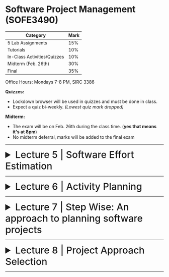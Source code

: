 # Software Project Management (SOFE3490)

| Category                     | Mark   |
|------------------------------|--------|
| 5 Lab Assignments            | 15%    |
| Tutorials                    | 10%    |
| In-Class Activities/Quizzes  | 10%    |
| Midterm (Feb. 26th)          | 30%    |
| Final                        | 35%    |

Office Hours: Mondays 7-8 PM, SIRC 3386


**Quizzes:**
- Lockdown browser will be used in quizzes and must be done in class. 
- Expect a quiz bi-weekly. *(Lowest quiz mark dropped)*

**Midterm:**
- The exam will be on Feb. 26th during the class time. (**yes that means it's at 8pm**)
- No midterm deferral, marks will be added to the final exam

---

<details>
  <summary style="font-size: 30px; font-weight: 500; cursor: pointer;">Lecture 5 | Software Effort Estimation</summary>
  
    
  # Outline:
  - Avoid the dangers of unrealistic estimates.
  - Understand the range of estimating methods that can be used
  - Estimate projects using a bottom-up approach
  - Count the function points and object points for a system
  - Estimate the effort needed to implement software using a procedural programming language
  - Understand the COCOMO approach
  
  # What makes a successful project?
- Delivering
- agreed functionality
- on time
- at the agreed cost
- with the required quality
- Stages:

1. set targets
2. Attempt to achieve targets


**BUT what if the targets are not achievable?**

  # Cost estimation model
- Cost estimation model is used to calculate the effort and schedule of a project.
- Cost estimation models give easy ways for reduce project risks and prepare plan for building the project.
- They are calculated using cost drivers.
- Cost drivers are critical features that have a direct impact on the project.

## Some problems with estimating
- Subjective nature of much of estimating
  - It may be difficult to produce evidence to support your precise target
- Political pressures
  - Managers may wish to reduce estimated costs in order to win support for acceptance of a project proposal
- Changing technologies
  - these bring uncertainties, especially in the early days when there is a ‘learning curve’
- Projects differ
  - Experience on one project may not be applicable to another
  
  
## Source Line of Code Technique (SLOC)
- The SLOC technique is an objective method of estimating or calculating the size of the project.
- The project size helps determine the resources, effort, cost, and duration required to complete the project.
- It is also used to directly calculate the effort to be spent on a project.
- We can use it when the programming language and the technology to be used are predefined.
- This technique includes the calculation of lines of codes (LOC), documentation of pages, inputs, outputs, and components of a software program.

## Exercise 5-1
- Calculate the productivity , SLOC per work month, of each of the projects in the following table, and also for the organization as a whole.
  
-  If the project leaders for projects “a” and “d” had correctly estimated the source number of lines of code (SLOC) and then used the average productivity of the organization to calculate the effort needed to complete the project, how far out would their estimate have been from the actual effort?

![exercise5-1](../static/SPM_5_1_1.png)
![exercise5-1](../static/SPM_5_1_2.png)
![exercise5-1](../static/SPM_5_1_3.png)

# Over and under-estimating
- Parkinson’s Law: ‘Work expands to fill the time available’
- Brook’s Law: putting more people on a late job makes is later!
- An over-estimate is likely to cause project to take longer than it would otherwise (i.e. Introducing and recruiting new people at the middle of the project)
- Weinberg’s Zeroth Law of reliability: ‘a software project that does not have to meet a reliability requirement can meet any other requirement’ (i.e. Under-estimated projects may not make it in time or budget but at least they are in a shorter time)

## An example of bad Estimate
- A project responsible to deliver a system for managing a lending process. It had an original estimation to finish in 9 months. Instead, it finished after 2 years. Clearly, in the eyes of the sponsor, stakeholders and steering committee, it was labeled a disaster. The worst part was that every time the team reported a status they asked only for 1 more month deadline extension. This presented, in their view, a realistic plan to finalize the scope. They worked an average of 12 hours a day, but the end result was a disappointment. The project for the next years became the benchmark of what could be done wrong.

- In another country of the same bank with almost the same project scope, they had an estimation of 3 years. They finished 2 months ahead of time and were praised for the achievement.

- Motivation and morale are enhanced where targets are achievable
- Several unsuccessful attempts and unattainable targets reduce motivation
- People claim the success but blame the organization for the failure

## Basis for successful estimating
- Information about past projects
  - Need to collect performance details about past project: how big were they? How much effort/time did they need?
- Need to be able to measure the amount of work involved
  - Traditional size measurement for software is ‘lines of code’ – but this can have problems
  - Discuss problems with SLOC and KLOC?

## A taxonomy of estimating methods
- Bottom-up - activity based, analytical
- Parametric or algorithmic models e.g. function points
- Expert opinion - just guessing?
- Analogy - case-based, comparative
- Parkinson and 'price to win'.

# Bottom-up versus top-down
- Bottom-up
  - identify all tasks that have to be done – so quite time-consuming
  - use when you have no data about similar past projects
  - First top-down (in task level), i.e. work breakdown schedule(WBS) and then bottom-up
- Top-down
  - produce overall estimate based on project cost drivers
  - based on past project data
  - divide overall estimate between jobs to be done

## Bottom-up estimating
1. Break project into smaller and smaller components
2. Stop when you get to what one person can do in one/two weeks
3. Estimate costs for the lowest level activities
4. At each higher level calculate estimate by adding estimates for lower levels
[If you have never done something before you can imagine
what you could do in about a week.]





  ### Activities covered by project management
  Feasibility study
  - Is project technically feasible and worthwhile from a business point of view?

  Planning
  - Only done if project is feasible

  Execution
  - Implement plan, but plan may be changed as we go along

  ## The software development life-cycle
  ![spm1](../static/SPM_1_1.png)

 
  
  
</details>

---

<details>
  <summary style="font-size: 30px; font-weight: 500; cursor: pointer;">Lecture 6 | Activity Planning</summary>

  # Outline:
  - The business case for a project
  - Project portfolios
  - Project evaluation
    - cost-benefit analysis
    - cash flow increasing
  - Programme management
  - Benefits management

  # Business Case

  Provides a justification for starting a project. Should show that the benefits of the project's outcome exceed development, implementation, and operational costs. Needs to take into account business risks.

  1. Introduction/ background
  2. The proposed project
  3. The market
  4. Organizational and operational infrastructure
  5. The benefits
  6. Outline implementation plan
  7. Costs
  8. The financial case
  9. Risks
  10. Management plan

  ## Content of the business case

  **Introduction/background:** describes problem to be solved/opportunity to be exploited

  **The proposed project:** a brief outline of the project scope

  **The market:** the project could be to develop a new product (e.g. a new computer game). The likely demand for the product would need to be assessed.

  **Organizational and operational infrastructure**: How the organization would need to change. This would be important where a new information system application was being introduced
  
  **Benefits**: These should be expressed in financial terms where possible. In the end it is up to the client to assess these – as they are going to pay for the project.

  **Outline implementation plan:** how the project is going to be implemented. This should consider the disruption to an organization that a project might cause.
  
  **Costs:** the implementation plan will supply information to establish these
  
  **Financial analysis:** combines costs and benefit data to establish value of project



![ex](../static/SPM_2_1.png)

# Project portfolio management

The concerns of project portfolio management include:
- Evaluating proposals for projects
- Assessing the risk involved with projects
- Deciding how to share resources between projects
- Taking account of dependencies between projects
- Removing duplication between projects
- Checking for gaps

## Three Elements to PPM:

1. Project portfolio definition
  - Create a central record of all projects within an organization
  - Must decide whether to have ALL projects in the repository or, say, only ICT projects
  - Note difference between new product development (NPD) projects and renewal projects e.g. for process improvement

2. Project portfolio management
  - Actual costing and performance of projects can be recorded and assessed

3. Project portfolio optimization
  - Information gathered above can be used to achieve better balance of projects e.g. some that are risky but potentially very valuable balanced by less risky but less valuable projects

You may want to allow some work to be done outside the portfolio e.g. quick fixes

# Cost-benefit analysis (CBA)

This relates to an individual project. One must identify all the costs, which could be:
- Development costs
- Set-up
- Operational costs

One should also identify the value of benefits, and check if the benefits are greater than the costs

# Product/system life cycle cash flows

![life cycle cash flow](../static/SPM_2_2.png)

- The timing of costs and income for a product of system needs to be estimated.
- The development of the project will incur costs.
- When the system or product is released it will generate income that gradually pays off costs
- Some costs may relate to decommissioning – think of demolishing a nuclear power station.

![net profit](../static/SPM_2_3_1.png)

![example](../static/SPM_2_3_2.png)

# Pay back period

![paybackperiod](../static/SPM_2_4_1.png)

![roi](../static/SPM_2_4_2.png)

## Net present value
- NPV is the difference between the present value of cash inflows and the present value of cash outflows over time.
- Would you rather I gave you £100 today or in 12 months time?
- If I gave you £100 now you could put it in savings account and get interest on it.
- If the interest rate was 10% how much would I have to invest now to get £100 in a year’s time?
- This figure is the net present value of £100 in one year’s time

100/(1+0.1)= $91

## Discount factor
- Discount factor = 1/(1+r)<sup>t</sup>, r is the interest rate or discount rate (e.g. 10% is 0.10) (t) is the number of years
- In the case of 10% rate and one year
  - Discount factor = 1/(1+0.10) = 0.9091
- In the case of 10% rate and two years
  - Discount factor = 1/(1.10 x 1.10) =0.8294
 
![discount factors](../static/SPM_2_5.png)

The figure of $618 means that $618 more would be made than if the money were simply invested at 10%. An NPV of £0 would be the same amount of profit as would be generated by investing at 10%.

## Internal rate of return IRR
- NPV is to compare profitability of two or more projects but it is unable to compare profitability of a project with other forms of investment
- Internal rate of return (IRR) is the discount rate that would produce an NPV of 0 for the project
- Can be used to compare different investment opportunities

## Are NPV and IRR Enough?
- NPV and IRR cannot give a final answer to economic project evaluation:
  - Are we able to repay the interest on any borrowed money at appropriate time?
  - Future earning from a risky project might be far less reliable than earning from investing with a bank.
  - Projects might have financial dependency and impact: if we fund this project, will we also be able to fund other worthy projects?

# Dealing with uncertainty: Risk evaluation
- Every project involves risk
- What is risk:
  - Risk is the potential that a chosen action or activity will lead to a loss (an undesirable outcome).
  - The ISO 31000 (2009) definition of risk: The 'effect of uncertainty on objectives'. In this definition, uncertainties include events (which may or not happen) and uncertainties caused by ambiguity or a lack of information

- Project A might appear to give a better return than B but could be riskier
- **Project risk matrix** for each project to assess risks
- Using same risk factors, two or more projects can be compared using Project Risk Matrix
- For riskier projects could use higher discount rates

![risk matrix](../static/SPM_2_6.png)

![decision trees](../static/SPM_2_7.png)

## Decision trees
We extend. Why?
- Extend branch:
  - 0.2*(-100,000)+0.8*75,000=40,000
- Replace branch:
  - 0.2*250,000+0.8*(-50,000)=10,000

## Programme management
- Program: a group of co-managed projects
- One definition: "a group of projects that are managed in a co-ordinated way to gain benefits that would not be possible were the projects to be managed independently"

### Programmes may be

**Strategic**:
- Several projects together can implement a single strategy: merging IS of two organizations

**Business cycle programmes**:
- A portfolio of project that are to take place within a certain time frame e.g. the next financial year

**Infrastructure programmes**:
- In an organization there may be many different ICT-based applications which share the same hardware/software infrastructure

**Research and development programmes**:
- In a very innovative environment where new products are being developed, a range of products could be developed some of which are very speculative and high-risk but potentially very profitable and some will have a lower risk but will return a lower profit. Getting the right balance would be key to the organization’s long term success.

**Innovative partnerships**:
- Pre-competitive co-operation to develop new technologies that could be exploited by a whole range of companies

![programme vs project](../static/SPM_2_8.png)

### Strategic programmes 
- Based on OGC approach
- Initial planning document is the Programme Mandate describing
  - The new services/capabilities that the programme should deliver
  - How an organization will be improved
  – Fit with existing organizational goals
- A programme director appointed a champion for the scheme

### Next stages/documents
- **The programme brief** – equivalent of a feasibility study: emphasis on costs and benefits
- **The vision statement** – explains the new capability that the organization will have
- **The blueprint** – explains the changes to be made to obtain the new capability

# Benefits management
![benefits management](../static/SPM_2_9.png)

To carry this out, you must:
- Define expected benefits
- Analyse balance between costs and benefits
- Plan how benefits will be achieved
- Allocate responsibilities for their achievement
- Monitor achievement of benefits

## Benefits

These might include:
- Mandatory requirement
- Improved quality of service
- Increased productivity
- More motivated workforce
- Internal management benefits
- Risk reduction
- Economies
- Revenue enhancement/acceleration
- Strategic fit

## Quantifying benefits

Benefits can be:
- Quantified and valued e.g. a reduction of x staff saving £y
- Quantified but not valued e.g. a decrease in customer complaints by x%
- Identified but not easily quantified – e.g. public approval for a organization in the locality where it is based

# Closing remarks
- A project may fail not through poor management but because it should never have been started
- A project may make a profit, but it may be possible to do something else that makes even more profit
- A real problem is that it is often not possible to express benefits in accurate financial terms
- Projects with the highest potential returns are often the most risky
</details>

---

<details>
  <summary style="font-size: 30px; font-weight: 500; cursor: pointer;">Lecture 7 | Step Wise: An approach to planning software projects</summary>

# 'Step Wise' - aspirations

- Practicality
  - tries to answer the question ‘what do I do now?’
- Scalability
  - useful for small project as well as large
- Range of application
- Accepted techniques
  - e.g. borrowed from PRINCE etc.
  - (PRINCE: Project in Controlled Environment)

![step wise diagram](../static/SPM_3_1.png)


# Project scenario 
- Brightmouth College currently has payroll processing carried out by a service company
- This is very expensive and does not allow detailed analysis of personnel data to be carried out
- Decision made to bring payroll ‘in-house’ by acquiring an ‘off-the-shelf’ application
- The use of the off-the-shelf system will require a new, internal, payroll office to be setup
- There will be a need to develop some software ‘add-ons’: one will take payroll data and combine it with time-table data to calculate the staff costs for each course run in the college
- The project manager is Brigette.

# Step 1: Establish project scope and objectives

- 1.1 Identify objectives and measures of effectiveness
  - 'how do we know if we have succeeded?'
- 1.2 Establish a project authority
  - 'who is the boss?'
- 1.3 Identify all stakeholders in the project and their interests
  - 'who will be affected/involved in the project?'
- 1.4 Modify objectives in the light of stakeholder analysis
  - 'do we need to do things to win over stakeholders?' Why?
- 1.5 Establish methods of communication with all parties
  - 'how do we keep in contact?'

## Scenario review
- Project authority
  - Brigette finds she has **two different clients** for the new system: the **finance department** and the **personnel** (HR) office. A vice principal agrees to be official client, and monthly meetings are chaired by the VP and attended by Brigette and the heads of finance and personnel
  - These meetings would also help overcome communication barriers

- Stakeholders
  - For example, personnel office (HR) would supply details of new staff, leavers and changes (e.g. promotions)
  - To motivate co-operation, Brigette might ensure new payroll system produces reports that are useful to personnel staff

# Step 2: Establish project infrastructure
- 2.1. Establish link between project and any strategic plan (such as enterprise architecture)
  - 'why did they want the project?'
- 2.2. Identify installation standards and procedures
  - 'what standards do we have to follow?'
- 2.3. Identify project team organization
  - 'where do I fit in?'




















</details>

---

<details>
  <summary style="font-size: 30px; font-weight: 500; cursor: pointer;">Lecture 8 | Project Approach Selection</summary>

# Building versus buying software

![step wise diagram](../static/SPM_4_1.png)

We are concerned with choosing the right approach to a particular project: variously called technical planning, project analysis, methods engineering and methods tailoring

- In-house: often the methods to be used dictated by organizational standards
  - Developers and clients belong to same organization
- Suppliers: need for tailoring as different customers have different needs

![build or buy](../static/SPM_4_2.png)

## Some advantages of off-the-shelf (OTS) software
- Cheaper as supplier can spread development costs over a large number of customers
- Software already exists
  - Can be trialled by potential customer
  - No delay while software being developed
- Where there have been existing users, bugs are likely to have been found and eradicated

## Some possible disadvantages of off-the-shelf
- Customer will have same application as everyone else: no competitive advantage, but competitive advantage may come from the way application is used
- Customer may need to change the way they work in order to fit in with OTS application
- Customer does not own the code and cannot change it
- Danger of over-reliance on a single supplier
- Chapter 10: managing contracts for more detail

## Choosing Technologies
- An outcome of project analysis will be the selection of the most appropriate methodologies and technologies.
  - Methodologies include techniques like OO dev.
  - Structured systems analysis and design methodology (SSADM) is a set of standards for systems analysis and application design
- While technologies include mobile apps dev., use knowledge-base system tools, etc.


# Taking account of the characteristics of the project
- Some of the questions to be asked before starting with the project.
  - Is it data oriented and a control oriented system?
  - Will the software to be produced be a general package or application specific?
  - Is the system safety-critical?
  - What is the nature of the hardware/software environment in which the system will operate?
  
## General approach
- Look at risks and uncertainties e.g.
  - are requirement well understood?
  - are technologies to be used well understood?
    
- Look at the type of application being built e.g.
  - information system? embedded system?
    
- Clients’ own requirements
  - need to use a particular method

## Structure versus speed of delivery

### Structured approach
- Also called ‘heavyweight’ approaches
- Step-by-step methods where each step and intermediate product is carefully defined
- Emphasis on getting quality right first time
- Example: use of UML (Universal Modelling Language) and USDP (Unified Software Development Process)
- Future vision: Model-Driven Architecture (MDA). UML supplemented with Object Constraint Language, press the button and application code generated from the UML/OCL model

![life of the unified process](../static/SPM_4_3.png)

## Characteristics of the Unified Process
- Architecture Centric
  - architecture sits at the heart of the project team's efforts to shape the system
- Iterative and Incremental (see below)
- Consists of 4P’s(People, process, product, and project)
- Focus on Risk
  - requires the project team to focus on addressing the most critical risks early in the project life cycle

![iterative](../static/SPM_4_4.png)

## Structured Approach Advantages vs. Disadvantages

| Advantage of Structured approach | Disadvantage of Structured approach |
|-|-|
| Resolve the project risks related with the changing requirements | Complex and disorganized development process |
| Integration requires less time as it is carried out through out the software development life cycle | Reusability is impossible to the project which incorporates new technology |
| Since the components are reusable, development phase consumes less time | Expect expert time members. |
| Focuses on accurate documentation, hence can be considered as a complete methodology | High expense can be involved in heavy documentation |
| | Issues may arise at the testing phase due to too many integrations |
| | Customers are not interested in this approach |

## Structure versus speed of delivery
- Agile methods
  - Emphasis on speed of delivery rather than documentation
- RAD (Rapid Application Development)
  - emphasized use of quickly developed prototypes
- JAD (Joint Application Development).
  - Requirements are identified and agreed in intensive workshops with users
  - Hot-houses

## Joint Application Development
Also known as Joint Application Design

- Used for requirement elicitation
- Group orientated
- Facilitated through workshop sessions

## JAD Team Roles
- Sponsor
  - One or more individuals
- Facilitator
  - There can be only one
- Participant
  - Multiple individuals based scope and complexity
- Scribe
  - Typically one individual

## What is Agile Methodology?
- It’s a philosophy that means breaking projects down into small goals and working towards those goals while adding new goals
  - Individuals and interactions over processes and tools
  - Working software over comprehensive documentation
  - Customer collaboration over contract negotiation
  - Responding to change over following a plan

![agile methods1](../static/SPM_4_5_1.png)

![agile methods2](../static/SPM_4_5_2.png)

![example](../static/SPM_4_5_3.png)

# Process models

## Choice of process models
- 'Waterfall', also known as 'one-shot', 'once-through'
- Incremental delivery
- Evolutionary development

Also use of ‘agile methods’ e.g. extreme programming: mainly a particular way of carrying out incremental and evolutionary development

## Waterfall

![waterfall](../static/SPM_4_6_1.png)

Waterfall Advantages

- The 'classical' model
- Easy to understand and use
- Imposes structure on the project
- Works effectively once the requirements are well understood.
- Easy to manage, no overlaps in between phases
- Every stage needs to be checked and signed off
- V model approach is an extension of waterfall where different testing phases are identified which check the quality of different development phases (V model will be discussed in Chapter 13)

BUT
- limited scope for iteration

## Prototyping and iterative approaches

![prototyping](../static/SPM_4_6_2.png)

### Evolutionary Delivery: Prototyping

Major prototyping approaches:
- 'Throw away' prototypes
- Evolutionary prototypes

What is being prototyped?
- Human-computer interface
- Functionality 

### Reasons for Prototyping:
- learning by doing
- improved communication
- improved user involvement
- a feedback loop is established
- reduces the need for documentation
- reduces maintenance costs i.e. changes after the application goes live
- prototype can be used for producing expected results

### Prototyping: Some Dangers
- users may misunderstand the role of the prototype
- lack of project control and standards possible
- additional expense of building prototype
- focus on user-friendly interface could be at expense of machine efficiency

### Other ways of categorizing prototyping
- what is being learnt?
  - organizational prototype
  - hardware/software prototype ('experimental')
  - application prototype ('exploratory')
- to what extent
  - mock-ups
  - simulated interaction
  - partial working models: vertical versus horizontal

## Incremental delivery

![incremental](../static/SPM_4_6_3.png)

![incremental process](../static/SPM_4_6_4.png)

### Incremental approach: benefits
- feedback from early stages used in developing latter stages
- shorter development thresholds: important when requirements are likely to change
- user gets some benefits earlier: may assist cash flow
- project may be put aside temporarily: more urgent jobs may emerge
- reduces ‘gold-plating’: features requested but not used 

### Incremental approach: disadvantages
- loss of economy of scale: some costs will be repeated
- 'software breakage': later increments might
- change earlier increments

### The outline incremental plan
- steps ideally 1% to 5% of the total project
- non-computer steps should be included
- ideal if a step takes one month or less:
  - not more than three months
- each step should deliver some benefit to the user
- some steps will be physically dependent on others

### Which step first?
- some steps will be pre-requisite because of physical dependencies
- others may be in any order
- value to cost ratios may be used
- V/C where
  - V is a score 1-10 representing value to customer
  - C is a score 0-10 representing cost to developers

### V/C ratios: an example
| step | value | cost | ratio | placement |
|-|-|-|-|-|
| profit reports | 9 | 1 | 9 | 2nd |
| online database | 1 | 9 | 0.11 | 5th |
| ad hoc enquiry | 5 | 5 | 1 | 4th |
| purchasing plans | 9 | 4 | 2.25 | 3rd |
| profit-based pay for managers | 9 | 0 | inf | 1st |


# Agile approaches
Structured development methods have some perceived advantages
- produce large amounts of documentation which can be largely unread
  - documentation has to be kept up to date
  - division into specialist groups and need to follow procedures stifles communication
  - users can be excluded from decision process
The answer? 'Agile' methods?

## Atern/Dynamic system development method (DSDM)
- UK-based consortium
- arguably DSDM can be seen as replacement for SSADM
- DSDM is more a project management approach than a development approach
- Can still use DFDs, LDSs etc!
- An update of DSDM has been badged as 'Atern'

## Six core Atern/DSDM principles
1. Focus on business need
2. Delivery on time – use of time-boxing
3. Collaborate
4. Never compromise quality
5. Deliver iteratively by using prototype
6. Build incrementally

![Atern/DSDM framework](../static/SPM_4_7.png)

## Atern DSDM: time-boxing
- time-box fixed deadline by which something has to be delivered
- typically two to six weeks
- MoSCoW priorities
  - Must have - essential
  - Should have - very important, but system could operate without
  - Could have
  - Want - but probably won’t get!
 
## Extreme programming
- increments of one to three weeks
- customer can suggest improvement at any point
- argued that distinction between design and building of software are artificial (face to face Communication)
- code to be developed to meet current needs only
- frequent re-factoring to keep code structured
- developers work in pairs
- test cases and expected results devised before software design
- after testing of increment, test cases added to a consolidated set of test cases

## Limitations of extreme programming
- Reliance on availability of high quality developers
- Dependence on personal knowledge – after development knowledge of software may decay making future development less easy
- Rationale for decisions may be lost e.g. which test case checks a particular requirement
- Reuse of existing code less likely

![macro/micro processes](../static/SPM_4_8.png)

# 'rules of thumb' about approach to be used

- IF uncertainty is high
  - THEN use evolutionary approach
- IF complexity is high but uncertainty is not
  - THEN use incremental approach
- IF uncertainty and complexity both low
  - THEN use one-shot
- IF schedule is tight
  - THEN use evolutionary or incremental 

![combinations of approach](../static/SPM_4_9.png)


</details>

---
